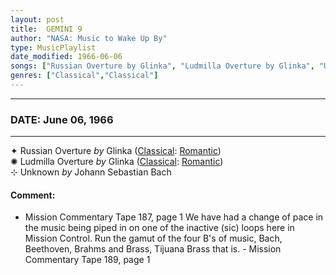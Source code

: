 ```yaml
---
layout: post
title:  GEMINI 9
author: "NASA: Music to Wake Up By"
type: MusicPlaylist
date_modified: 1966-06-06
songs: ["Russian Overture by Glinka", "Ludmilla Overture by Glinka", "Unknown by Johann Sebastian Bach"]
genres: ["Classical","Classical"]
---
```


----
### DATE: June 06, 1966
----
✦ Russian Overture *by* Glinka ([Classical](https://www.discogs.com/genre/Classical): [Romantic](https://www.discogs.com/style/Romantic)) <a target="blank_" href="https://www.discogs.com/Tchaikovsky-Rimsky-Korsakov-Glinka-Moussorgsky-Artur-RodzinzkiRoyal-Philharmonic-Orchestra-Russian-O/release/8116916">
    <i class="fas fa-compact-disc"
       title="Discogs entry for this song"
       alt="Discogs entry for this song"
       style="font-size: 1.1em;"></i></a>
      &nbsp;<br />
✺ Ludmilla Overture *by* Glinka ([Classical](https://www.discogs.com/genre/Classical): [Romantic](https://www.discogs.com/style/Romantic)) <a target="blank_" href="https://www.discogs.com/Rimsky-Korsakov-Glinka-Loris-TjeknavorianLondon-Symphony-Orchestra-Scheherazade-Russlan-And-Ludmilla/release/10527842">
    <i class="fas fa-compact-disc"
       title="Discogs entry for this song"
       alt="Discogs entry for this song"
       style="font-size: 1.1em;"></i></a>
      &nbsp;<br />
⊹ Unknown *by* Johann Sebastian Bach  

#### Comment:
* Mission Commentary Tape 187, page 1 We have had a change of pace in the music being piped in on one of the inactive (sic) loops here in Mission Control. Run the gamut of the four B's of music, Bach, Beethoven, Brahms and Brass, Tijuana Brass that is. - Mission Commentary Tape 189, page 1




<br/>
<center>
	<a target="_blank"
	   href="https://twitter.com/intent/tweet?hashtags=Space,NASA,Playlist,NASAWakeupCalls,SpaceProgram&text=🚀 {{ page.author}}, '{{ page.songs.first }}' {{ page.title }}, {{ page.date | date: '%B %d, %Y' }}, {{ site.url }}{{ page.url }}&via=nasawakeupcalls"><i class="fab fa-twitter" title="Tweet this page" alt="Tweet this page" style="font-size: 1.3em;"></i></a>
	&nbsp; 	<i class="fas fa-user-astronaut" style="font-size: 1.5em;"></i> &nbsp;
    <a id="custom_amazon_link"
       type="amzn" search="#"
       category="popular music">
    <i class="fab fa-amazon" style="font-size: 1.3em;"></i></a>
</center>

<!-- Randomly resolve an individual entry from a song array -->
<script src="/assets/javascript/seedrandom.min.js"></script>
<script>
  var wake_me_up = ["Russian Overture by Glinka", "Ludmilla Overture by Glinka", "Unknown by Johann Sebastian Bach"];
  var prng = new Math.seedrandom();
  function randomSong() {
    song = wake_me_up[Math.floor(Math.random() * wake_me_up.length)];
    var amazon_link = document.getElementById("custom_amazon_link");
    amazon_link.setAttribute("search", song);
  }
  window.onload = randomSong();
</script>
